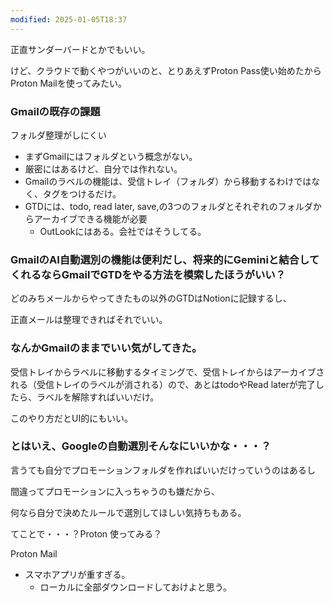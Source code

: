 ```yaml
---
modified: 2025-01-05T18:37
---
```

  

正直サンダーバードとかでもいい。

けど、クラウドで動くやつがいいのと、とりあえずProton Pass使い始めたからProton Mailを使ってみたい。

  

  

### Gmailの既存の課題

フォルダ整理がしにくい

- まずGmailにはフォルダという概念がない。
- 厳密にはあるけど、自分では作れない。
- Gmailのラベルの機能は、受信トレイ（フォルダ）から移動するわけではなく、タグをつけるだけ。
- GTDには、todo, read later, save,の3つのフォルダとそれぞれのフォルダからアーカイブできる機能が必要
    - OutLookにはある。会社ではそうしてる。

  

### GmailのAI自動選別の機能は便利だし、将来的にGeminiと結合してくれるならGmailでGTDをやる方法を模索したほうがいい？

どのみちメールからやってきたもの以外のGTDはNotionに記録するし、

正直メールは整理できればそれでいい。

  

### なんかGmailのままでいい気がしてきた。

受信トレイからラベルに移動するタイミングで、受信トレイからはアーカイブされる（受信トレイのラベルが消される）ので、あとはtodoやRead laterが完了したら、ラベルを解除すればいいだけ。

このやり方だとUI的にもいい。

  

### とはいえ、Googleの自動選別そんなにいいかな・・・？

言うても自分でプロモーションフォルダを作ればいいだけっていうのはあるし

間違ってプロモーションに入っちゃうのも嫌だから、

何なら自分で決めたルールで選別してほしい気持ちもある。

てことで・・・？Proton 使ってみる？

  

  

Proton Mail

- スマホアプリが重すぎる。
    - ローカルに全部ダウンロードしておけよと思う。
